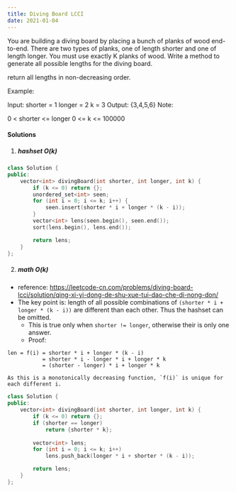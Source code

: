 ```yaml
---
title: Diving Board LCCI
date: 2021-01-04
---
```

You are building a diving board by placing a bunch of planks of wood end-to-end. There are two types of planks, one of length shorter and one of length longer. You must use exactly K planks of wood. Write a method to generate all possible lengths for the diving board.

return all lengths in non-decreasing order.

Example:

Input: 
shorter = 1
longer = 2
k = 3
Output:  {3,4,5,6}
Note:

0 < shorter <= longer
0 <= k <= 100000

#### Solutions

1. ##### hashset O(k)

```cpp
class Solution {
public:
    vector<int> divingBoard(int shorter, int longer, int k) {
        if (k <= 0) return {};
        unordered_set<int> seen;
        for (int i = 0; i <= k; i++) {
            seen.insert(shorter * i + longer * (k - i));
        }
        vector<int> lens(seen.begin(), seen.end());
        sort(lens.begin(), lens.end());

        return lens;
    }
};
```


2. ##### math O(k)

- reference: https://leetcode-cn.com/problems/diving-board-lcci/solution/qing-xi-yi-dong-de-shu-xue-tui-dao-che-di-nong-don/
- The key point is: length of all possible combinations of `(shorter * i + longer * (k - i))` are different than each other. Thus the hashset can be omitted.
    - This is true only when `shorter != longer`, otherwise their is only one answer. 
    - Proof:

```
len = f(i) = shorter * i + longer * (k - i)
           = shorter * i - longer * i + longer * k
           = (shorter - longer) * i + longer * k

As this is a monotonically decreasing function, `f(i)` is unique for each different i.

```


```cpp
class Solution {
public:
    vector<int> divingBoard(int shorter, int longer, int k) {
        if (k <= 0) return {};
        if (shorter == longer)
            return {shorter * k};
    
        vector<int> lens;
        for (int i = 0; i <= k; i++)
            lens.push_back(longer * i + shorter * (k - i));

        return lens;
    }
};
```